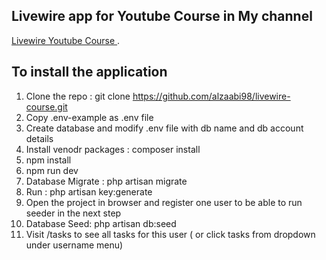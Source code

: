 ## Livewire app for Youtube Course in My channel

[Livewire Youtube Course ](https://www.youtube.com/watch?v=PleQ0v5DVY4&list=PLXgJ7cArk9uS-_K04rGmQITXml6_2isEp "Title").


## To install the application

1. Clone the repo : git clone https://github.com/alzaabi98/livewire-course.git
2. Copy .env-example as .env file 
3. Create database and modify .env file with db name and db account details
4. Install venodr packages : composer install
5. npm install
6. npm run dev
7. Database Migrate  : php artisan migrate
8. Run : php artisan key:generate
9. Open the project in browser and register one user to be able to run seeder in the next step
10. Database Seed: php artisan db:seed
11. Visit /tasks to see all tasks for this user ( or click tasks from dropdown under username menu)
